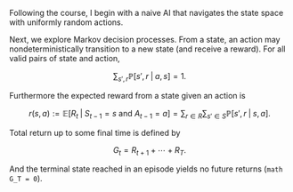 Following the course, I begin with a naive AI that navigates the state space with uniformly random actions.  

Next, we explore Markov decision processes.  From a state, an action may nondeterministically transition to a new state (and receive a reward).  For all valid pairs of state and action, 
```math
    \sum_{s', r}\mathbb{P}[s', r\; | \; a, s] = 1.  
```
Furthermore the expected reward from a state given an action is 
```math
    r(s, a) := \mathbb{E}[R_t \; | \; S_{t-1} = s\text{ and } A_{t-1} = a]
    = \sum_{r\in R}\sum_{s'\in S}\mathbb{P}[s', r\; | \; s, a].  
```

Total return up to some final time is defined by 
```math
    G_t = R_{t+1} + \cdots + R_T.  
```

And the terminal state reached in an episode yields no future returns (```math G_T = 0```).  
